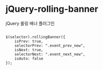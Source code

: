 # jQuery-rolling-banner
jQuery 롤링 배너 플러그인

<code>
$(selector).rollingBanner({
    isPrev: true,
    selectorPrev: ".event_prev_new",
    isNext: true,
    selectorNext: ".event_next_new",
    isAuto: false
});
</code>
